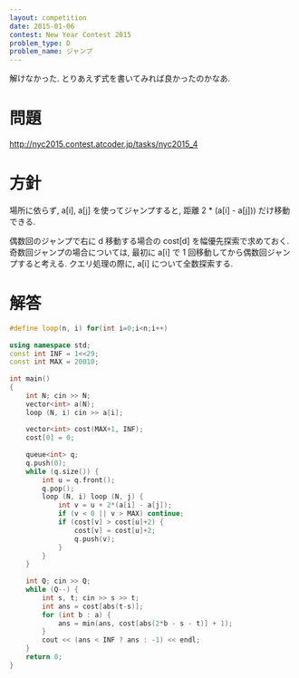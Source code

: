 ```yaml
---
layout: competition
date: 2015-01-06
contest: New Year Contest 2015
problem_type: D
problem_name: ジャンプ
---
```


解けなかった. とりあえず式を書いてみれば良かったのかなあ.

# 問題

<http://nyc2015.contest.atcoder.jp/tasks/nyc2015_4>

# 方針

場所に依らず, a[i], a[j] を使ってジャンプすると, 距離 2 * (a[i] - a[j])) だけ移動できる.

偶数回のジャンプで右に d 移動する場合の cost[d] を幅優先探索で求めておく. 奇数回ジャンプの場合については, 最初に a[i] で 1 回移動してから偶数回ジャンプすると考える. クエリ処理の際に, a[i] について全数探索する.

# 解答

```cpp
#define loop(n, i) for(int i=0;i<n;i++)
 
using namespace std;
const int INF = 1<<29;
const int MAX = 20010;
 
int main()
{
    int N; cin >> N;
    vector<int> a(N);
    loop (N, i) cin >> a[i];
 
    vector<int> cost(MAX+1, INF);
    cost[0] = 0;
 
    queue<int> q;
    q.push(0);
    while (q.size()) {
        int u = q.front();
        q.pop();
        loop (N, i) loop (N, j) {
            int v = u + 2*(a[i] - a[j]);
            if (v < 0 || v > MAX) continue;
            if (cost[v] > cost[u]+2) {
                cost[v] = cost[u]+2;
                q.push(v);
            }
        }
    }
 
    int Q; cin >> Q;
    while (Q--) {
        int s, t; cin >> s >> t;
        int ans = cost[abs(t-s)];
        for (int b : a) {
            ans = min(ans, cost[abs(2*b - s - t)] + 1);
        }
        cout << (ans < INF ? ans : -1) << endl;
    }
    return 0;
}
```
